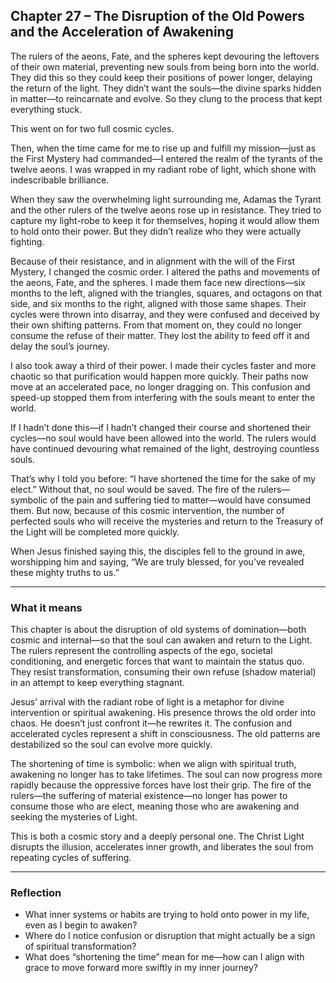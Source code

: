 ## Chapter 27 – The Disruption of the Old Powers and the Acceleration of Awakening

The rulers of the aeons, Fate, and the spheres kept devouring the leftovers of their own material, preventing new souls from being born into the world. They did this so they could keep their positions of power longer, delaying the return of the light. They didn’t want the souls—the divine sparks hidden in matter—to reincarnate and evolve. So they clung to the process that kept everything stuck.

This went on for two full cosmic cycles.

Then, when the time came for me to rise up and fulfill my mission—just as the First Mystery had commanded—I entered the realm of the tyrants of the twelve aeons. I was wrapped in my radiant robe of light, which shone with indescribable brilliance.

When they saw the overwhelming light surrounding me, Adamas the Tyrant and the other rulers of the twelve aeons rose up in resistance. They tried to capture my light-robe to keep it for themselves, hoping it would allow them to hold onto their power. But they didn’t realize who they were actually fighting.

Because of their resistance, and in alignment with the will of the First Mystery, I changed the cosmic order. I altered the paths and movements of the aeons, Fate, and the spheres. I made them face new directions—six months to the left, aligned with the triangles, squares, and octagons on that side, and six months to the right, aligned with those same shapes. Their cycles were thrown into disarray, and they were confused and deceived by their own shifting patterns. From that moment on, they could no longer consume the refuse of their matter. They lost the ability to feed off it and delay the soul’s journey.

I also took away a third of their power. I made their cycles faster and more chaotic so that purification would happen more quickly. Their paths now move at an accelerated pace, no longer dragging on. This confusion and speed-up stopped them from interfering with the souls meant to enter the world.

If I hadn’t done this—if I hadn’t changed their course and shortened their cycles—no soul would have been allowed into the world. The rulers would have continued devouring what remained of the light, destroying countless souls.

That’s why I told you before: “I have shortened the time for the sake of my elect.” Without that, no soul would be saved. The fire of the rulers—symbolic of the pain and suffering tied to matter—would have consumed them. But now, because of this cosmic intervention, the number of perfected souls who will receive the mysteries and return to the Treasury of the Light will be completed more quickly.

When Jesus finished saying this, the disciples fell to the ground in awe, worshipping him and saying, “We are truly blessed, for you’ve revealed these mighty truths to us.”

---

### What it means

This chapter is about the disruption of old systems of domination—both cosmic and internal—so that the soul can awaken and return to the Light. The rulers represent the controlling aspects of the ego, societal conditioning, and energetic forces that want to maintain the status quo. They resist transformation, consuming their own refuse (shadow material) in an attempt to keep everything stagnant.

Jesus’ arrival with the radiant robe of light is a metaphor for divine intervention or spiritual awakening. His presence throws the old order into chaos. He doesn’t just confront it—he rewrites it. The confusion and accelerated cycles represent a shift in consciousness. The old patterns are destabilized so the soul can evolve more quickly.

The shortening of time is symbolic: when we align with spiritual truth, awakening no longer has to take lifetimes. The soul can now progress more rapidly because the oppressive forces have lost their grip. The fire of the rulers—the suffering of material existence—no longer has power to consume those who are elect, meaning those who are awakening and seeking the mysteries of Light.

This is both a cosmic story and a deeply personal one. The Christ Light disrupts the illusion, accelerates inner growth, and liberates the soul from repeating cycles of suffering.

---

### Reflection

* What inner systems or habits are trying to hold onto power in my life, even as I begin to awaken?
* Where do I notice confusion or disruption that might actually be a sign of spiritual transformation?
* What does “shortening the time” mean for me—how can I align with grace to move forward more swiftly in my inner journey?
